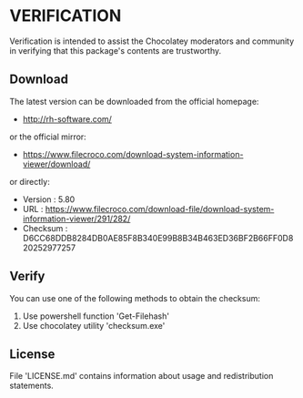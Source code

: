 # VERIFICATION
Verification is intended to assist the Chocolatey moderators and community in verifying that this package's contents are trustworthy.

## Download
The latest version can be downloaded from the official homepage:
- <http://rh-software.com/>

or the official mirror:

- <https://www.filecroco.com/download-system-information-viewer/download/>

or directly:
- Version  : 5.80
- URL      : https://www.filecroco.com/download-file/download-system-information-viewer/291/282/
- Checksum : D6CC68DDB8284DB0AE85F8B340E99B8B34B463ED36BF2B66FF0D820252977257


## Verify
You can use one of the following methods to obtain the checksum:
1. Use powershell function 'Get-Filehash'
2. Use chocolatey utility 'checksum.exe'


## License
File 'LICENSE.md' contains information about usage and redistribution statements.
